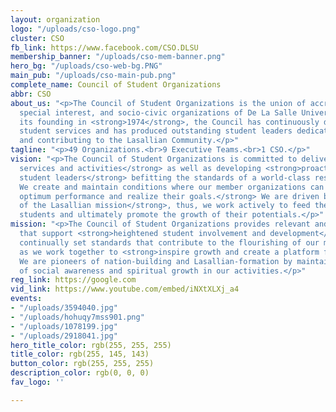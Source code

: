 ```yaml
---
layout: organization
logo: "/uploads/cso-logo.png"
cluster: CSO
fb_link: https://www.facebook.com/CSO.DLSU
membership_banner: "/uploads/cso-mem-banner.png"
hero_bg: "/uploads/cso-web-bg.PNG"
main_pub: "/uploads/cso-main-pub.png"
complete_name: Council of Student Organizations
abbr: CSO
about_us: "<p>The Council of Student Organizations is the union of accredited professional,
  special interest, and socio-civic organizations of De La Salle University.</p><p>Since
  its founding in <strong>1974</strong>, the Council has continuously delivered quality
  student services and has produced outstanding student leaders dedicated to serving
  and contributing to the Lasallian Community.</p>"
tagline: "<p>49 Organizations.<br>9 Executive Teams.<br>1 CSO.</p>"
vision: "<p>The Council of Student Organizations is committed to delivering <strong>quality
  services and activities</strong> as well as developing <strong>proactive and dynamic
  student leaders</strong> befitting the standards of a world-class research University.
  We create and maintain conditions where our member organizations can <strong>achieve
  optimum performance and realize their goals.</strong> We are driven by the <strong>ideals
  of the Lasallian mission</strong>, thus, we work actively to feed the needs of the
  students and ultimately promote the growth of their potentials.</p>"
mission: "<p>The Council of Student Organizations provides relevant and quality services
  that support <strong>heightened student involvement and development</strong>. We
  continually set standards that contribute to the flourishing of our member organizations
  as we work together to <strong>inspire growth and create a platform for communication</strong>.
  We are pioneers of nation-building and Lasallian-formation by maintaining a sense
  of social awareness and spiritual growth in our activities.</p>"
reg_link: https://google.com
vid_link: https://www.youtube.com/embed/iNXtXLXj_a4
events:
- "/uploads/3594040.jpg"
- "/uploads/hohuqy7mss901.png"
- "/uploads/1078199.jpg"
- "/uploads/2918041.jpg"
hero_title_color: rgb(255, 255, 255)
title_color: rgb(255, 145, 143)
button_color: rgb(255, 255, 255)
description_color: rgb(0, 0, 0)
fav_logo: ''

---
```

